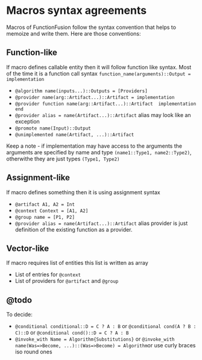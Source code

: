 # Macros syntax agreements

Macros of FunctionFusion follow the syntax convention that helps to memoize and write them.
Here are those conventions:

## Function-like

If macro defines callable entity then it will follow function like syntax.
Most of the time it is a function call syntax `function_name(arguments)::Output = implementation`

* `@algorithm name(inputs...)::Outputs = [Providers]`
* `@provider name(arg::Artifact...)::Artifact = implementation`
* `@provider function name(arg::Artifact...)::Artifact  implementation end`
* `@provider alias = name(Artifact...)::Artifact` alias may look like an exception
* `@promote name(Input)::Output`
* `@unimplemented name(Artifact, ...)::Artifact`

Keep a note - if implementation may have access to the arguments the arguments are specified by name and type `(name1::Type1, name2::Type2)`, otherwithe they are just types `(Type1, Type2)`

## Assignment-like

If macro defines something then it is using assignment syntax

* `@artifact A1, A2 = Int`
* `@context Context = [A1, A2]`
* `@group name = [P1, P2]`
* `@provider alias = name(Artifact...)::Artifact` alias provider is just definition of the existing function as a provider.

## Vector-like

If macro requires list of entities this list is written as array

* List of entries for `@context`
* List of providers for `@artifact` and `@group`

## @todo

To decide:

* `@conditional conditional::D = C ? A : B` or `@conditional cond(A ? B : C)::D` or `@conditional cond()::D = C ? A : B`
* `@invoke_with Name = Algorithm{Substitutions}` or `@invoke_with name(Was=>Become, ...)::(Was=>Become) = Algorithm`or use curly braces iso round ones
